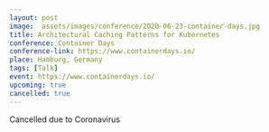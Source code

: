 ```yaml
---
layout: post
image:  assets/images/conference/2020-06-23-container-days.jpg
title: Architectural Caching Patterns for Kubernetes
conference: Container Days
conference-link: https://www.containerdays.io/
place: Hamburg, Germany
tags: [Talk]
event: https://www.containerdays.io/
upcoming: true
cancelled: true
---
```


Cancelled due to Coronavirus
